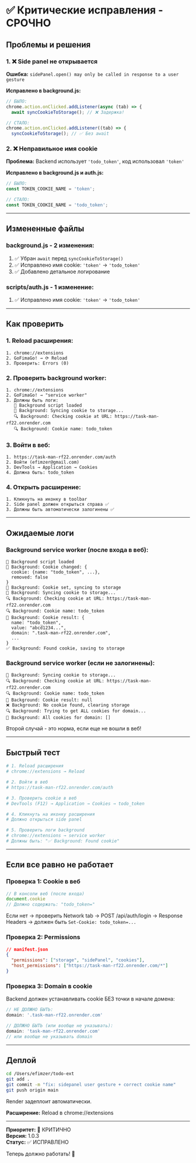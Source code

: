 # ✅ Критические исправления - СРОЧНО

## Проблемы и решения

### 1. ❌ Side panel не открывается
**Ошибка:** `sidePanel.open() may only be called in response to a user gesture`

**Исправлено в background.js:**
```javascript
// БЫЛО:
chrome.action.onClicked.addListener(async (tab) => {
  await syncCookieToStorage(); // ❌ Задержка!

// СТАЛО:
chrome.action.onClicked.addListener((tab) => {
  syncCookieToStorage(); // ✅ Без await
```

### 2. ❌ Неправильное имя cookie
**Проблема:** Backend использует `'todo_token'`, код использовал `'token'`

**Исправлено в background.js и auth.js:**
```javascript
// БЫЛО:
const TOKEN_COOKIE_NAME = 'token';

// СТАЛО:
const TOKEN_COOKIE_NAME = 'todo_token';
```

---

## Измененные файлы

### background.js - 2 изменения:
1. ✅ Убран `await` перед `syncCookieToStorage()`
2. ✅ Исправлено имя cookie: `'token'` → `'todo_token'`
3. ✅ Добавлено детальное логирование

### scripts/auth.js - 1 изменение:
1. ✅ Исправлено имя cookie: `'token'` → `'todo_token'`

---

## Как проверить

### 1. Reload расширения:
```
1. chrome://extensions
2. GoFimaGo! → ⟳ Reload
3. Проверить: Errors (0)
```

### 2. Проверить background worker:
```
1. chrome://extensions
2. GoFimaGo! → "service worker"
3. Должны быть логи:
   🚀 Background script loaded
   🔄 Background: Syncing cookie to storage...
   🔍 Background: Checking cookie at URL: https://task-man-rf22.onrender.com
   🔍 Background: Cookie name: todo_token
```

### 3. Войти в веб:
```
1. https://task-man-rf22.onrender.com/auth
2. Войти (efimzer@gmail.com)
3. DevTools → Application → Cookies
4. Должна быть: todo_token
```

### 4. Открыть расширение:
```
1. Кликнуть на иконку в toolbar
2. Side panel должен открыться справа ✅
3. Должны быть автоматически залогинены ✅
```

---

## Ожидаемые логи

### Background service worker (после входа в веб):
```
🚀 Background script loaded
🍪 Background: Cookie changed: {
  cookie: {name: "todo_token", ...},
  removed: false
}
💾 Background: Cookie set, syncing to storage
🔄 Background: Syncing cookie to storage...
🔍 Background: Checking cookie at URL: https://task-man-rf22.onrender.com
🔍 Background: Cookie name: todo_token
🍪 Background: Cookie result: {
  name: "todo_token",
  value: "abcd1234...",
  domain: ".task-man-rf22.onrender.com",
  ...
}
✅ Background: Found cookie, saving to storage
```

### Background service worker (если не залогинены):
```
🔄 Background: Syncing cookie to storage...
🔍 Background: Checking cookie at URL: https://task-man-rf22.onrender.com
🔍 Background: Cookie name: todo_token
🍪 Background: Cookie result: null
❌ Background: No cookie found, clearing storage
🔍 Background: Trying to get ALL cookies for domain...
🍪 Background: All cookies for domain: []
```

Второй случай - это норма, если еще не вошли в веб!

---

## Быстрый тест

```bash
# 1. Reload расширения
# chrome://extensions → Reload

# 2. Войти в веб
# https://task-man-rf22.onrender.com/auth

# 3. Проверить cookie в веб
# DevTools (F12) → Application → Cookies → todo_token

# 4. Кликнуть на иконку расширения
# Должно открыться side panel

# 5. Проверить логи background
# chrome://extensions → service worker
# Должны быть: "✅ Background: Found cookie"
```

---

## Если все равно не работает

### Проверка 1: Cookie в веб
```javascript
// В консоли веб (после входа)
document.cookie
// Должно содержать: "todo_token="
```

Если нет → проверить Network tab → POST /api/auth/login → Response Headers → должен быть `Set-Cookie: todo_token=...`

### Проверка 2: Permissions
```json
// manifest.json
{
  "permissions": ["storage", "sidePanel", "cookies"],
  "host_permissions": ["https://task-man-rf22.onrender.com/*"]
}
```

### Проверка 3: Domain в cookie
Backend должен устанавливать cookie БЕЗ точки в начале домена:
```javascript
// НЕ ДОЛЖНО БЫТЬ:
domain: '.task-man-rf22.onrender.com'

// ДОЛЖНО БЫТЬ (или вообще не указывать):
domain: 'task-man-rf22.onrender.com'
// или вообще не указывать domain
```

---

## Деплой

```bash
cd /Users/efimzer/todo-ext
git add .
git commit -m "fix: sidepanel user gesture + correct cookie name"
git push origin main
```

Render задеплоит автоматически.

**Расширение:** Reload в chrome://extensions

---

**Приоритет:** 🔴 КРИТИЧНО  
**Версия:** 1.0.3  
**Статус:** ✅ ИСПРАВЛЕНО

Теперь должно работать! 🎉
